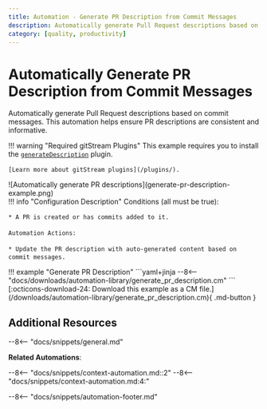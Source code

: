 ```yaml
---
title: Automation - Generate PR Description from Commit Messages
description: Automatically generate Pull Request descriptions based on commit messages.
category: [quality, productivity]
---
```

# Automatically Generate PR Description from Commit Messages

Automatically generate Pull Request descriptions based on commit messages. This automation helps ensure PR descriptions are consistent and informative.

!!! warning "Required gitStream Plugins"
    This example requires you to install the [`generateDescription`](/filter-function-plugins/#generatedescription) plugin.

    [Learn more about gitStream plugins](/plugins/).

<div class="automationImage" style="align:right" markdown="1">
![Automatically generate PR descriptions](generate-pr-description-example.png)
</div>
<div class="automationDescription" markdown="1">
!!! info "Configuration Description"
    Conditions (all must be true):

    * A PR is created or has commits added to it.

    Automation Actions:

    * Update the PR description with auto-generated content based on commit messages.
</div>
<div class="automationExample" markdown="1">
!!! example "Generate PR Description"
    ```yaml+jinja
    --8<-- "docs/downloads/automation-library/generate_pr_description.cm"
    ```
    <div class="result" markdown>
      <span>
      [:octicons-download-24: Download this example as a CM file.](/downloads/automation-library/generate_pr_description.cm){ .md-button }
      </span>
    </div>
</div>

## Additional Resources

--8<-- "docs/snippets/general.md"

**Related Automations**:

--8<-- "docs/snippets/context-automation.md::2"
--8<-- "docs/snippets/context-automation.md:4:"

--8<-- "docs/snippets/automation-footer.md"
